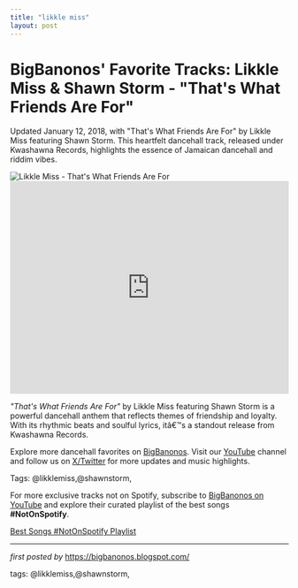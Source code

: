 ```yaml
---
title: "likkle miss"
layout: post
---
```

<!-- Post Title -->
<h1 >BigBanonos' Favorite Tracks: Likkle Miss & Shawn Storm - "That's What Friends Are For"</h1> <!-- Introductory Text -->
<p >Updated January 12, 2018, with "That's What Friends Are For" by Likkle Miss featuring Shawn Storm. This heartfelt dancehall track, released under Kwashawna Records, highlights the essence of Jamaican dancehall and riddim vibes.</p> <!-- Featured Image -->
<div > <img src="https://i.ytimg.com/vi/qsVWEHxYSeg/hq720.jpg?sqp=-oaymwEhCK4FEIIDSFryq4qpAxMIARUAAAAAGAElAADIQj0AgKJD&rs=AOn4CLAKwZih80dzWxQesuctydv-YNArQw" alt="Likkle Miss - That's What Friends Are For" />
</div> <!-- YouTube Video Embed -->
<div > <iframe width="100%" height="385" src="https://www.youtube.com/embed/qsVWEHxYSeg" title="Likkle Miss - That's What Friends are For ft. Shawn Storm" frameborder="0" allow="accelerometer; autoplay; clipboard-write; encrypted-media; gyroscope; picture-in-picture; web-share" referrerpolicy="strict-origin-when-cross-origin" allowfullscreen></iframe>
</div> <!-- Song Information -->
<div > <p><em>"That's What Friends Are For"</em> by Likkle Miss featuring Shawn Storm is a powerful dancehall anthem that reflects themes of friendship and loyalty. With its rhythmic beats and soulful lyrics, itâ€™s a standout release from Kwashawna Records.</p>
</div> <!-- Footer Links -->
<div > <p>Explore more dancehall favorites on <a href="https://bigbanonos.blogspot.com/" target="_blank">BigBanonos</a>. Visit our <a href="https://www.youtube.com/@BigBanonos" target="_blank">YouTube</a> channel and follow us on <a href="https://x.com/bigbanonos" target="_blank">X/Twitter</a> for more updates and music highlights.</p>
</div> <!-- Tags -->
<p >Tags: @likklemiss,@shawnstorm,</p>


<!--Subscribe and Playlist Links-->
<div>
    <p>For more exclusive tracks not on Spotify, subscribe to <a href="https://www.youtube.com/@BigBanonos" target="_blank">BigBanonos on YouTube</a> and explore their curated playlist of the best songs <strong>#NotOnSpotify</strong>.</p>
    <p><a href="https://www.youtube.com/playlist?list=PLtuNtuTatqI0kFahUCbtbfenC_ET5O_tr" target="_blank">Best Songs #NotOnSpotify Playlist<br /></a></p></div>

<hr />

<p><em>first posted by</em> <a href="https://bigbanonos.blogspot.com/" rel="noopener" target="_new">https://bigbanonos.blogspot.com/</a></p>

<p>tags: @likklemiss,@shawnstorm,</p>
